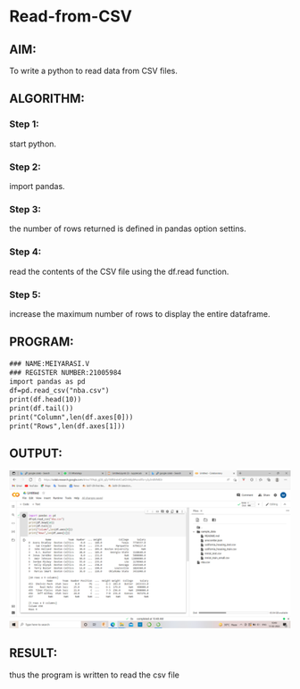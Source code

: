 # Read-from-CSV

## AIM: 

To write a python to read data from CSV files.

## ALGORITHM:
### Step 1:  

start python.

### Step 2:

import pandas.

### Step 3:

the number of rows returned is defined in pandas option settins.

### Step 4:

read the contents of the CSV file using the df.read function.

### Step 5:

increase the maximum number of rows to display the entire dataframe.

## PROGRAM:
```
### NAME:MEIYARASI.V
### REGISTER NUMBER:21005984
import pandas as pd
df=pd.read_csv("nba.csv")
print(df.head(10))
print(df.tail())
print("Column",len(df.axes[0]))
print("Rows",len(df.axes[1]))
```

## OUTPUT:
![Output](.//e1.png)

## RESULT:
thus the program is written to read the csv file
